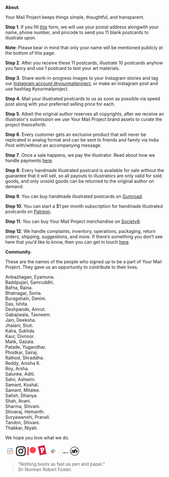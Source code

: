 **About**.

Your Mail Project keeps things simple, thoughtful, and transparent.

**Step 1**. If you fill <a href="https://yourmailproject.typeform.com/to/krhWpQJZ" rel="noopener noreferrer" target="_blank">this</a> form, we will use your postal address alongwith your name, phone number, and pincode to send you 11 blank postcards to illustrate upon.

**Note**: Please bear in mind that only your name will be mentioned publicly at the bottom of this page.

**Step 2**. After you receive these 11 postcards, illustrate 10 postcards anyhow you fancy and use 1 postcard to test your art materials.

**Step 3**. Share work-in-progress images to your Instagram stories and tag our <a href="https://www.instagram.com/yourmailproject" rel="noopener noreferrer" target="_blank">Instagram account @yourmailproject</a>, or make an Instagram post and use hashtag #yourmailproject.

**Step 4**. Mail your illustrated postcards to us as soon as possible via speed post along with your preferred selling price for each.

**Step 5**. Albeit the original author reserves all copyrights, after we receive an illustrator's submission we use Your Mail Project brand assets to curate the project thenceforth.

**Step 6**. Every customer gets an exclusive product that will never be replicated in analog format and can be sent to friends and family via India Post with/without an accompanying message.

**Step 7**. Once a sale happens, we pay the illustrator. Read about how we handle payments <a href="https://kushalsamant.github.io/yourmailproject/payments.html" rel="noopener noreferrer" target="_blank">here</a>.

**Step 8**. Every handmade illustrated postcard is available for sale without the guarantee that it will sell, so all payouts to illustrators are only valid for sold goods, and only unsold goods can be returned to the original author on demand.

**Step 9**. You can buy handmade illustrated postcards on <a href="https://gumroad.com/yourmailproject" rel="noopener noreferrer" target="_blank">Gumroad</a>.

**Step 10**. You can start a $1 per month subscription for handmade illustrated postcards on <a href="https://www.patreon.com/yourmailproject?fan_landing=true" rel="noopener noreferrer" target="_blank">Patreon</a>.

**Step 11**. You can buy Your Mail Project merchandise on <a href="https://www.society6.com/yourmailproject" rel="noopener noreferrer" target="_blank">Society6</a>.

**Step 12**. We handle complaints, inventory, operations, packaging, return orders, shipping, suggestions, and more. If there’s something you don’t see here that you’d like to know, then you can get in touch <a href="https://kushalsamant.github.io/getintouch.html" rel="noopener noreferrer" target="_blank">here</a>.

**Community**.

These are the names of the people who signed up to be a part of Your Mail Project. They gave us an opportunity to contribute to their lives.

Anbazhagan, Eyamuna.  
Baddpujari, Samruddhi.  
Bafna, Raina.  
Bhatnagar, Sonia.  
Buragohain, Denim.  
Das, Ishita.  
Deshpande, Amrut.  
Gabajiwala, Tasneem.  
Jain, Deeksha.  
Jhalani, Stuti.  
Kalra, Sukhda.  
Kaur, Divnoor.  
Malik, Gazala.  
Patade, Yugandhar.  
Phodkar, Sairaj.  
Rathod, Shraddha.  
Reddy, Anisha K.  
Roy, Arsha.  
Salunke, Aditi.  
Salvi, Ashwini.  
Samant, Kushal.  
Samant, Mitalee.  
Satish, Dhanya.  
Shah, Avani.  
Sharma, Shivani.  
Shivaraj, Hemanth.  
Suryawanshi, Pranali.  
Tandon, Shivani.  
Thakkar, Niyati.

We hope you love what we do.

<a href="https://gumroad.com/yourmailproject" rel="noopener noreferrer" target="_blank"><img src="/assets/img/logogumroad.png" alt="Gumroad" style="width:30px"></a>
<a href="https://www.instagram.com/yourmailproject" rel="noopener noreferrer" target="_blank"><img src="/assets/img/logoinstagram.png" alt="Instagram" style="width:30px"></a>
<a href="https://www.patreon.com/yourmailproject?fan_landing=true" rel="noopener noreferrer" target="_blank"><img src="/assets/img/logopatreon.png" alt="Patreon" style="width:30px"></a>
<a href="https://www.postcrossing.com/user/kushalsamant" rel="noopener noreferrer" target="_blank"><img src="/assets/img/logopostcrossing.png" alt="Postcrossing" style="width:30px"></a>
<a href="https://join.slack.com/t/yourmailproject/shared_invite/zt-mmwv4scm-1RHUwuHiEQM0V~rxVX0BsA" rel="noopener noreferrer" target="_blank"><img src="/assets/img/logoslack.png" alt="Slack" style="width:30px"></a>
<a href="https://yourmailproject.typeform.com/to/krhWpQJZ" rel="noopener noreferrer" target="_blank"><img src="/assets/img/logotypeform.png" alt="Typeform" style="width:30px"></a>
<a href="https://www.society6.com/yourmailproject" rel="noopener noreferrer" target="_blank"><img src="/assets/img/logosociety6.png" alt="Society6" style="width:30px"></a>

> "Nothing boots as fast as pen and paper."  
> Sir Norman Robert Foster.
